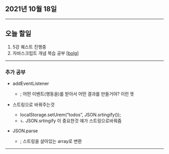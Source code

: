 
2021년 10월 18일
---

---

오늘 할일
----

1. 5강 퀘스트 진행중
2. 자바스크립트 개념 복습 공부 [[bolg]](https://blog.naver.com/gggyn12/222539202439)

---

### 추가 공부

* addEventListener
  * ;  어떤 이벤트(행동을)를 받아서 어떤 결과를 만들거야? 이런 뜻

* 스트링으로 바꿔주는것
  * localStorage.setUrem(“todos”, JSON.srtingify());
  * ㄴ JSON.srtingify 이 중요한것 얘가 스트링으로바꿔줌

* JSON.parse
  * ;  스트링을 살아있는 array로 변환
  
---
